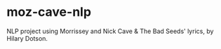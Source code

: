 # moz-cave-nlp
 NLP project using Morrissey and Nick Cave & The Bad Seeds' lyrics, by Hilary Dotson. 

